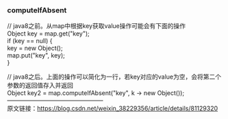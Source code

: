 ###  computeIfAbsent    
// java8之前。从map中根据key获取value操作可能会有下面的操作  
Object key = map.get("key");  
if (key == null) {  
    key = new Object();  
    map.put("key", key);  
}  
  
// java8之后。上面的操作可以简化为一行，若key对应的value为空，会将第二个参数的返回值存入并返回  
Object key2 = map.computeIfAbsent("key", k -> new Object());  
————————————————  
原文链接：https://blog.csdn.net/weixin_38229356/article/details/81129320  